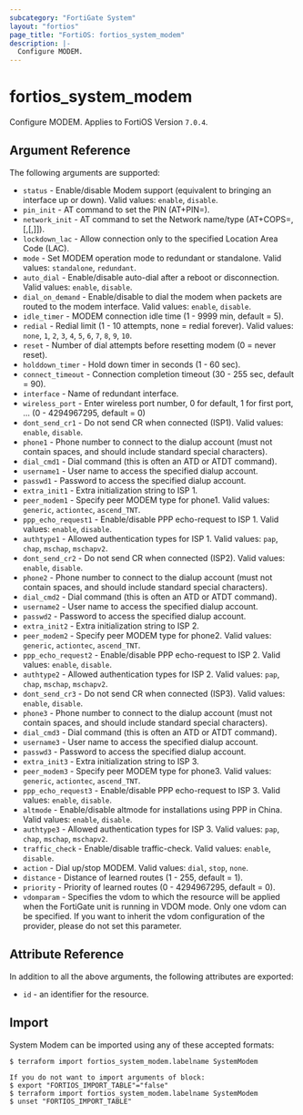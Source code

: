 ```yaml
---
subcategory: "FortiGate System"
layout: "fortios"
page_title: "FortiOS: fortios_system_modem"
description: |-
  Configure MODEM.
---
```


# fortios_system_modem
Configure MODEM. Applies to FortiOS Version `7.0.4`.

## Argument Reference

The following arguments are supported:

* `status` - Enable/disable Modem support (equivalent to bringing an interface up or down). Valid values: `enable`, `disable`.
* `pin_init` - AT command to set the PIN (AT+PIN=<pin>).
* `network_init` - AT command to set the Network name/type (AT+COPS=<mode>,[<format>,<oper>[,<AcT>]]).
* `lockdown_lac` - Allow connection only to the specified Location Area Code (LAC).
* `mode` - Set MODEM operation mode to redundant or standalone. Valid values: `standalone`, `redundant`.
* `auto_dial` - Enable/disable auto-dial after a reboot or disconnection. Valid values: `enable`, `disable`.
* `dial_on_demand` - Enable/disable to dial the modem when packets are routed to the modem interface. Valid values: `enable`, `disable`.
* `idle_timer` - MODEM connection idle time (1 - 9999 min, default = 5).
* `redial` - Redial limit (1 - 10 attempts, none = redial forever). Valid values: `none`, `1`, `2`, `3`, `4`, `5`, `6`, `7`, `8`, `9`, `10`.
* `reset` - Number of dial attempts before resetting modem (0 = never reset).
* `holddown_timer` - Hold down timer in seconds (1 - 60 sec).
* `connect_timeout` - Connection completion timeout (30 - 255 sec, default = 90).
* `interface` - Name of redundant interface.
* `wireless_port` - Enter wireless port number, 0 for default, 1 for first port, ... (0 - 4294967295, default = 0)
* `dont_send_cr1` - Do not send CR when connected (ISP1). Valid values: `enable`, `disable`.
* `phone1` - Phone number to connect to the dialup account (must not contain spaces, and should include standard special characters).
* `dial_cmd1` - Dial command (this is often an ATD or ATDT command).
* `username1` - User name to access the specified dialup account.
* `passwd1` - Password to access the specified dialup account.
* `extra_init1` - Extra initialization string to ISP 1.
* `peer_modem1` - Specify peer MODEM type for phone1. Valid values: `generic`, `actiontec`, `ascend_TNT`.
* `ppp_echo_request1` - Enable/disable PPP echo-request to ISP 1. Valid values: `enable`, `disable`.
* `authtype1` - Allowed authentication types for ISP 1. Valid values: `pap`, `chap`, `mschap`, `mschapv2`.
* `dont_send_cr2` - Do not send CR when connected (ISP2). Valid values: `enable`, `disable`.
* `phone2` - Phone number to connect to the dialup account (must not contain spaces, and should include standard special characters).
* `dial_cmd2` - Dial command (this is often an ATD or ATDT command).
* `username2` - User name to access the specified dialup account.
* `passwd2` - Password to access the specified dialup account.
* `extra_init2` - Extra initialization string to ISP 2.
* `peer_modem2` - Specify peer MODEM type for phone2. Valid values: `generic`, `actiontec`, `ascend_TNT`.
* `ppp_echo_request2` - Enable/disable PPP echo-request to ISP 2. Valid values: `enable`, `disable`.
* `authtype2` - Allowed authentication types for ISP 2. Valid values: `pap`, `chap`, `mschap`, `mschapv2`.
* `dont_send_cr3` - Do not send CR when connected (ISP3). Valid values: `enable`, `disable`.
* `phone3` - Phone number to connect to the dialup account (must not contain spaces, and should include standard special characters).
* `dial_cmd3` - Dial command (this is often an ATD or ATDT command).
* `username3` - User name to access the specified dialup account.
* `passwd3` - Password to access the specified dialup account.
* `extra_init3` - Extra initialization string to ISP 3.
* `peer_modem3` - Specify peer MODEM type for phone3. Valid values: `generic`, `actiontec`, `ascend_TNT`.
* `ppp_echo_request3` - Enable/disable PPP echo-request to ISP 3. Valid values: `enable`, `disable`.
* `altmode` - Enable/disable altmode for installations using PPP in China. Valid values: `enable`, `disable`.
* `authtype3` - Allowed authentication types for ISP 3. Valid values: `pap`, `chap`, `mschap`, `mschapv2`.
* `traffic_check` - Enable/disable traffic-check. Valid values: `enable`, `disable`.
* `action` - Dial up/stop MODEM. Valid values: `dial`, `stop`, `none`.
* `distance` - Distance of learned routes (1 - 255, default = 1).
* `priority` - Priority of learned routes (0 - 4294967295, default = 0).
* `vdomparam` - Specifies the vdom to which the resource will be applied when the FortiGate unit is running in VDOM mode. Only one vdom can be specified. If you want to inherit the vdom configuration of the provider, please do not set this parameter.


## Attribute Reference

In addition to all the above arguments, the following attributes are exported:
* `id` - an identifier for the resource.

## Import

System Modem can be imported using any of these accepted formats:
```
$ terraform import fortios_system_modem.labelname SystemModem

If you do not want to import arguments of block:
$ export "FORTIOS_IMPORT_TABLE"="false"
$ terraform import fortios_system_modem.labelname SystemModem
$ unset "FORTIOS_IMPORT_TABLE"
```
